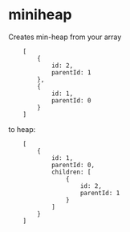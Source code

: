 miniheap
========

Creates min-heap from your array

```
    [
        {
            id: 2,
            parentId: 1
        },
        {
            id: 1,
            parentId: 0
        }
    ]
```

to heap:

```
    [
        {
            id: 1,
            parentId: 0,
            children: [
                {
                    id: 2,
                    parentId: 1
                }
            ]
        }
    ]
```